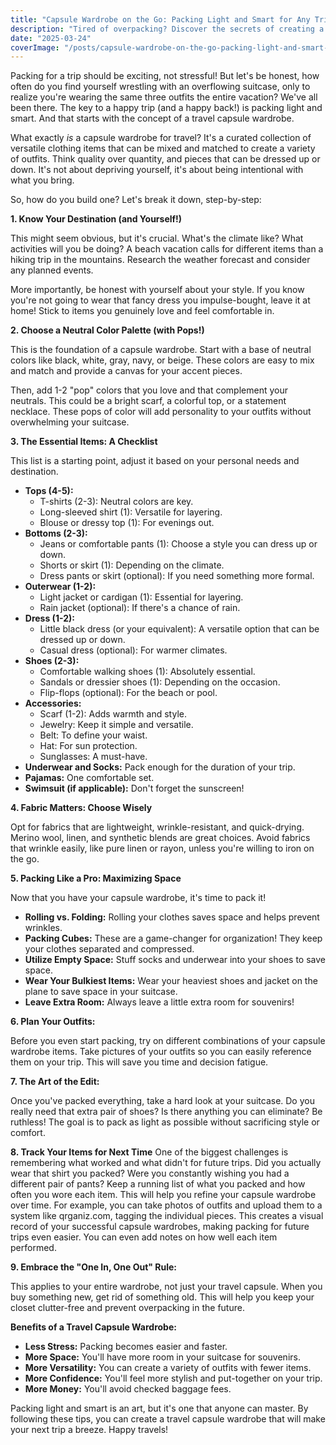 ```yaml
---
title: "Capsule Wardrobe on the Go: Packing Light and Smart for Any Trip"
description: "Tired of overpacking? Discover the secrets of creating a travel capsule wardrobe. This post provides a step-by-step guide to choosing versatile clothing items, maximizing space in your luggage, and minimizing travel stress."
date: "2025-03-24"
coverImage: "/posts/capsule-wardrobe-on-the-go-packing-light-and-smart-for-any-trip/cover.jpg"
---
```


Packing for a trip should be exciting, not stressful! But let's be honest, how often do you find yourself wrestling with an overflowing suitcase, only to realize you're wearing the same three outfits the entire vacation? We've all been there. The key to a happy trip (and a happy back!) is packing light and smart. And that starts with the concept of a travel capsule wardrobe.

What exactly *is* a capsule wardrobe for travel? It's a curated collection of versatile clothing items that can be mixed and matched to create a variety of outfits. Think quality over quantity, and pieces that can be dressed up or down. It's not about depriving yourself, it's about being intentional with what you bring.

So, how do you build one? Let's break it down, step-by-step:

**1. Know Your Destination (and Yourself!)**

This might seem obvious, but it's crucial. What's the climate like? What activities will you be doing? A beach vacation calls for different items than a hiking trip in the mountains. Research the weather forecast and consider any planned events.

More importantly, be honest with yourself about your style. If you know you're not going to wear that fancy dress you impulse-bought, leave it at home! Stick to items you genuinely love and feel comfortable in.

**2. Choose a Neutral Color Palette (with Pops!)**

This is the foundation of a capsule wardrobe. Start with a base of neutral colors like black, white, gray, navy, or beige. These colors are easy to mix and match and provide a canvas for your accent pieces.

Then, add 1-2 "pop" colors that you love and that complement your neutrals. This could be a bright scarf, a colorful top, or a statement necklace. These pops of color will add personality to your outfits without overwhelming your suitcase.

**3. The Essential Items: A Checklist**

This list is a starting point, adjust it based on your personal needs and destination.

*   **Tops (4-5):**
    *   T-shirts (2-3): Neutral colors are key.
    *   Long-sleeved shirt (1): Versatile for layering.
    *   Blouse or dressy top (1): For evenings out.
*   **Bottoms (2-3):**
    *   Jeans or comfortable pants (1): Choose a style you can dress up or down.
    *   Shorts or skirt (1): Depending on the climate.
    *   Dress pants or skirt (optional): If you need something more formal.
*   **Outerwear (1-2):**
    *   Light jacket or cardigan (1): Essential for layering.
    *   Rain jacket (optional): If there's a chance of rain.
*   **Dress (1-2):**
    *   Little black dress (or your equivalent): A versatile option that can be dressed up or down.
    *   Casual dress (optional): For warmer climates.
*   **Shoes (2-3):**
    *   Comfortable walking shoes (1): Absolutely essential.
    *   Sandals or dressier shoes (1): Depending on the occasion.
    *   Flip-flops (optional): For the beach or pool.
*   **Accessories:**
    *   Scarf (1-2): Adds warmth and style.
    *   Jewelry: Keep it simple and versatile.
    *   Belt: To define your waist.
    *   Hat: For sun protection.
    *   Sunglasses: A must-have.
*   **Underwear and Socks:** Pack enough for the duration of your trip.
*   **Pajamas:** One comfortable set.
*   **Swimsuit (if applicable):** Don't forget the sunscreen!

**4. Fabric Matters: Choose Wisely**

Opt for fabrics that are lightweight, wrinkle-resistant, and quick-drying. Merino wool, linen, and synthetic blends are great choices. Avoid fabrics that wrinkle easily, like pure linen or rayon, unless you're willing to iron on the go.

**5. Packing Like a Pro: Maximizing Space**

Now that you have your capsule wardrobe, it's time to pack it!

*   **Rolling vs. Folding:** Rolling your clothes saves space and helps prevent wrinkles.
*   **Packing Cubes:** These are a game-changer for organization! They keep your clothes separated and compressed.
*   **Utilize Empty Space:** Stuff socks and underwear into your shoes to save space.
*   **Wear Your Bulkiest Items:** Wear your heaviest shoes and jacket on the plane to save space in your suitcase.
*   **Leave Extra Room:** Always leave a little extra room for souvenirs!

**6. Plan Your Outfits:**

Before you even start packing, try on different combinations of your capsule wardrobe items. Take pictures of your outfits so you can easily reference them on your trip. This will save you time and decision fatigue.

**7. The Art of the Edit:**

Once you've packed everything, take a hard look at your suitcase. Do you really need that extra pair of shoes? Is there anything you can eliminate? Be ruthless! The goal is to pack as light as possible without sacrificing style or comfort.

**8. Track Your Items for Next Time**
One of the biggest challenges is remembering what worked and what didn't for future trips. Did you actually wear that shirt you packed? Were you constantly wishing you had a different pair of pants? Keep a running list of what you packed and how often you wore each item. This will help you refine your capsule wardrobe over time. For example, you can take photos of outfits and upload them to a system like qrganiz.com, tagging the individual pieces. This creates a visual record of your successful capsule wardrobes, making packing for future trips even easier. You can even add notes on how well each item performed.

**9. Embrace the "One In, One Out" Rule:**

This applies to your entire wardrobe, not just your travel capsule. When you buy something new, get rid of something old. This will help you keep your closet clutter-free and prevent overpacking in the future.

**Benefits of a Travel Capsule Wardrobe:**

*   **Less Stress:** Packing becomes easier and faster.
*   **More Space:** You'll have more room in your suitcase for souvenirs.
*   **More Versatility:** You can create a variety of outfits with fewer items.
*   **More Confidence:** You'll feel more stylish and put-together on your trip.
*   **More Money:** You'll avoid checked baggage fees.

Packing light and smart is an art, but it's one that anyone can master. By following these tips, you can create a travel capsule wardrobe that will make your next trip a breeze. Happy travels!